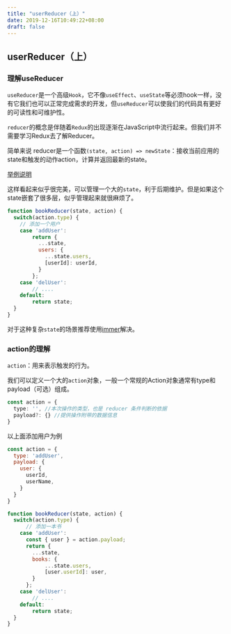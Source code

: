 ```yaml
---
title: "userReducer（上）"
date: 2019-12-16T10:49:22+08:00
draft: false
---
```



## userReducer（上）

### 理解useReducer

`useReducer`是一个高级`Hook`，它不像`useEffect`、`useState`等必须hook一样，没有它我们也可以正常完成需求的开发，但`useReducer`可以使我们的代码具有更好的可读性和可维护性。

`reducer`的概念是伴随着`Redux`的出现逐渐在JavaScript中流行起来。但我们并不需要学习Redux去了解Reducer。

简单来说 reducer是一个函数`(state, action) => newState`：接收当前应用的state和触发的动作action，计算并返回最新的state。


[举例说明](https://codesandbox.io/s/wispy-sea-5knst)


这样看起来似乎很完美，可以管理一个大的`state`，利于后期维护。但是如果这个state嵌套了很多层，似乎管理起来就很麻烦了。

```js
function bookReducer(state, action) {
  switch(action.type) {
    // 添加一个用户
    case 'addUser':
        return {
          ...state,
          users: {
            ...state.users,
            [userId]: userId,
          }
        };
    case 'delUser':
        // ....
    default: 
        return state;
  }
}
```

对于这种复杂`state`的场景推荐使用[immer](https://immerjs.github.io/immer/docs/introduction)解决。


### action的理解

`action`：用来表示触发的行为。

我们可以定义一个大的`action`对象，一般一个常规的Action对象通常有type和payload（可选）组成。

```ts
const action = {
  type: '', //本次操作的类型，也是 reducer 条件判断的依据
  payload?: {} //提供操作附带的数据信息
}

```


以上面添加用户为例

```js
const action = {
  type: 'addUser',
  payload: {
    user: {
      userId,
      userName,
    }
  }
}

function bookReducer(state, action) {
  switch(action.type) {
      // 添加一本书
    case 'addUser':
      const { user } = action.payload;
      return {
        ...state,
        books: {
            ...state.users,
            [user.userId]: user,
        }
      };
    case 'delUser':
        // ....
    default: 
        return state;
  }
}
```


